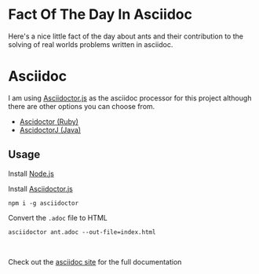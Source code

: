 # Fact Of The Day In Asciidoc
Here's a nice little fact of the day about ants and their contribution to the solving of real worlds problems written in asciidoc.

# Asciidoc
I am using [Asciidoctor.js](https://docs.asciidoctor.org/asciidoctor.js/latest/cli/install/) as the asciidoc processor for this project although there are other options you can choose from. 

- [Ascidoctor (Ruby)](https://docs.asciidoctor.org/asciidoctor/latest/)
- [AscidoctorJ (Java)](https://docs.asciidoctor.org/asciidoctorj/latest/)

## Usage
Install [Node.js](https://nodejs.org/en)

Install [Asciidoctor.js](https://docs.asciidoctor.org/asciidoctor.js/latest/cli/install/)
```
npm i -g asciidoctor
```

Convert the `.adoc` file to HTML
```
asciidoctor ant.adoc --out-file=index.html
```

<br>

Check out the [asciidoc site](https://asciidoc.org/) for the full documentation